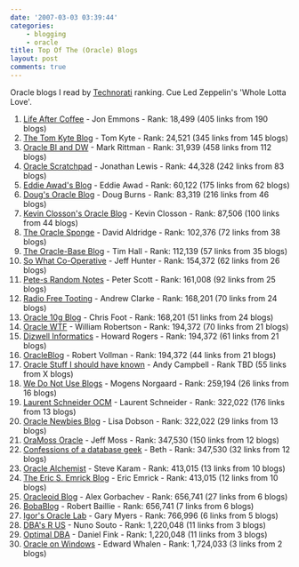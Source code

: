 ```yaml
---
date: '2007-03-03 03:39:44'
categories:
    - blogging
    - oracle
title: Top Of The (Oracle) Blogs
layout: post
comments: true
---
```

Oracle blogs I read by [Technorati](http://technorati.com/) ranking. Cue
Led Zeppelin's 'Whole Lotta Love'.

1.  [Life After Coffee](http://www.lifeaftercoffee.com/) - Jon Emmons -
    Rank: 18,499 (405 links from 190 blogs)
2.  [The Tom Kyte Blog](http://tkyte.blogspot.com/) - Tom Kyte - Rank:
    24,521 (345 links from 145 blogs)
3.  [Oracle BI and DW](http://www.rittman.net/) - Mark Rittman - Rank:
    31,939 (458 links from 112 blogs)
4.  [Oracle Scratchpad](http://jonathanlewis.wordpress.com/) - Jonathan
    Lewis - Rank: 44,328 (242 links from 83 blogs)
5.  [Eddie Awad's Blog](http://awads.net/wp/) - Eddie Awad - Rank:
    60,122 (175 links from 62 blogs)
6.  [Doug's Oracle Blog](http://oracledoug.com/serendipity/) - Doug
    Burns - Rank: 83,319 (216 links from 46 blogs)
7.  [Kevin Closson's Oracle Blog](http://kevinclosson.wordpress.com/) -
    Kevin Closson - Rank: 87,506 (100 links from 44 blogs)
8.  [The Oracle Sponge](http://oraclesponge.wordpress.com) - David
    Aldridge - Rank: 102,376 (72 links from 38 blogs)
9.  [The Oracle-Base Blog](http://www.oracle-base.com/blog/) - Tim
    Hall - Rank: 112,139 (57 links from 35 blogs)
10. [So What Co-Operative](http://marist89.blogspot.com/) - Jeff
    Hunter - Rank: 154,372 (62 links from 26 blogs)
11. [Pete-s Random Notes](http://pjsrandom.wordpress.com/) - Peter
    Scott - Rank: 161,008 (92 links from 25 blogs)
12. [Radio Free Tooting](http://radiofreetooting.blogspot.com/) - Andrew
    Clarke - Rank: 168,201 (70 links from 24 blogs)
13. [Oracle 10g Blog](http://www.dbazine.com/blogs/blog-cf/chrisfoot/) -
    Chris Foot - Rank: 168,201 (51 links from 24 blogs)
14. [Oracle WTF](http://oracle-wtf.blogspot.com/) - William Robertson -
    Rank: 194,372 (70 links from 21 blogs)
15. [Dizwell Informatics](http://www.dizwell.com/prod/blog) - Howard
    Rogers - Rank: 194,372 (61 links from 21 blogs)
16. [OracleBlog](http://thinkoracle.blogspot.com/) - Robert Vollman -
    Rank: 194,372 (44 links from 21 blogs)
17. [Oracle Stuff I should have known](http://oracleandy.blogspot.com/)
    \- Andy Campbell - Rank TBD (55 links from X blogs)
18. [We Do Not Use Blogs](http://wedonotuse.blogspot.com/) - Mogens
    Norgaard - Rank: 259,194 (26 links from 16 blogs)
19. [Laurent Schneider OCM](http://laurentschneider.com/) - Laurent
    Schneider - Rank: 322,022 (176 links from 13 blogs)
20. [Oracle Newbies Blog](http://newbiedba.blogspot.com/) - Lisa
    Dobson - Rank: 322,022 (29 links from 13 blogs)
21. [OraMoss Oracle](http://oramossoracle.blogspot.com) - Jeff Moss -
    Rank: 347,530 (150 links from 12 blogs)
22. [Confessions of a database geek](http://datageekgal.blogspot.com) -
    Beth - Rank: 347,530 (32 links from 12 blogs)
23. [Oracle Alchemist](http://www.oraclealchemist.com/) - Steve Karam -
    Rank: 413,015 (13 links from 10 blogs)
24. [The Eric S. Emrick Blog](http://esemrick.blogspot.com) - Eric
    Emrick - Rank: 413,015 (12 links from 10 blogs)
25. [Oracleoid Blog](http://blog.oracloid.com/) - Alex Gorbachev - Rank:
    656,741 (27 links from 6 blogs)
26. [BobaBlog](http://robertbaillie.blogspot.com) - Robert Baillie -
    Rank: 656,741 (7 links from 6 blogs)
27. [Igor's Oracle Lab](http://igor-db.blogspot.com/) - Gary Myers -
    Rank: 766,996 (6 links from 5 blogs)
28. [DBA's R US](http://dbasrus.blogspot.com) - Nuno Souto - Rank:
    1,220,048 (11 links from 3 blogs)
29. [Optimal DBA](http://optimaldba.blogspot.com/) - Daniel Fink - Rank:
    1,220,048 (11 links from 3 blogs)
30. [Oracle on Windows](http://ewhalen.blogspot.com/) - Edward Whalen -
    Rank: 1,724,033 (3 links from 2 blogs)

